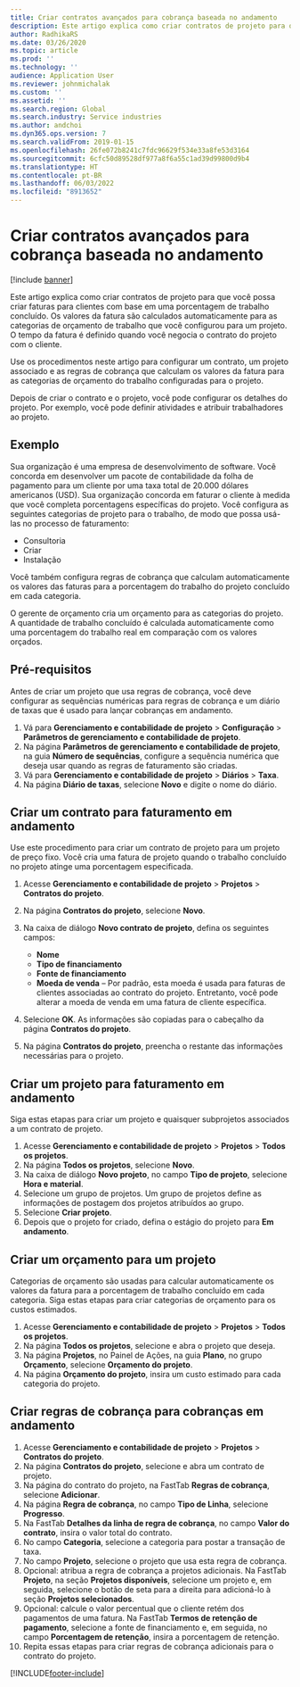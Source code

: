 ```yaml
---
title: Criar contratos avançados para cobrança baseada no andamento
description: Este artigo explica como criar contratos de projeto para que você possa gerar faturas para clientes com base em uma porcentagem de trabalho concluído.
author: RadhikaRS
ms.date: 03/26/2020
ms.topic: article
ms.prod: ''
ms.technology: ''
audience: Application User
ms.reviewer: johnmichalak
ms.custom: ''
ms.assetid: ''
ms.search.region: Global
ms.search.industry: Service industries
ms.author: andchoi
ms.dyn365.ops.version: 7
ms.search.validFrom: 2019-01-15
ms.openlocfilehash: 26fe072b8241c7fdc96629f534e33a8fe53d3164
ms.sourcegitcommit: 6cfc50d89528df977a8f6a55c1ad39d99800d9b4
ms.translationtype: HT
ms.contentlocale: pt-BR
ms.lasthandoff: 06/03/2022
ms.locfileid: "8913652"
---
```

# <a name="create-advanced-contracts-for-billing-based-on-progress"></a>Criar contratos avançados para cobrança baseada no andamento
[!include [banner](../includes/banner.md)]

Este artigo explica como criar contratos de projeto para que você possa criar faturas para clientes com base em uma porcentagem de trabalho concluído. Os valores da fatura são calculados automaticamente para as categorias de orçamento de trabalho que você configurou para um projeto. O tempo da fatura é definido quando você negocia o contrato do projeto com o cliente.

Use os procedimentos neste artigo para configurar um contrato, um projeto associado e as regras de cobrança que calculam os valores da fatura para as categorias de orçamento do trabalho configuradas para o projeto.

Depois de criar o contrato e o projeto, você pode configurar os detalhes do projeto. Por exemplo, você pode definir atividades e atribuir trabalhadores ao projeto.

## <a name="example"></a>Exemplo

Sua organização é uma empresa de desenvolvimento de software. Você concorda em desenvolver um pacote de contabilidade da folha de pagamento para um cliente por uma taxa total de 20.000 dólares americanos (USD). Sua organização concorda em faturar o cliente à medida que você completa porcentagens específicas do projeto. Você configura as seguintes categorias de projeto para o trabalho, de modo que possa usá-las no processo de faturamento:

- Consultoria
- Criar
- Instalação

Você também configura regras de cobrança que calculam automaticamente os valores das faturas para a porcentagem do trabalho do projeto concluído em cada categoria.

O gerente de orçamento cria um orçamento para as categorias do projeto. A quantidade de trabalho concluído é calculada automaticamente como uma porcentagem do trabalho real em comparação com os valores orçados.

## <a name="prerequisites"></a>Pré-requisitos

Antes de criar um projeto que usa regras de cobrança, você deve configurar as sequências numéricas para regras de cobrança e um diário de taxas que é usado para lançar cobranças em andamento.

1. Vá para **Gerenciamento e contabilidade de projeto** \> **Configuração** \> **Parâmetros de gerenciamento e contabilidade de projeto**.
2. Na página **Parâmetros de gerenciamento e contabilidade de projeto**, na guia **Número de sequências**, configure a sequência numérica que deseja usar quando as regras de faturamento são criadas.
3. Vá para **Gerenciamento e contabilidade de projeto** \> **Diários** \> **Taxa**.
4. Na página **Diário de taxas**, selecione **Novo** e digite o nome do diário.

## <a name="create-a-contract-for-progress-billings"></a>Criar um contrato para faturamento em andamento

Use este procedimento para criar um contrato de projeto para um projeto de preço fixo. Você cria uma fatura de projeto quando o trabalho concluído no projeto atinge uma porcentagem especificada.

1. Acesse **Gerenciamento e contabilidade de projeto** \> **Projetos** \> **Contratos do projeto**.
2. Na página **Contratos do projeto**, selecione **Novo**.
3. Na caixa de diálogo **Novo contrato de projeto**, defina os seguintes campos:

    - **Nome**
    - **Tipo de financiamento**
    - **Fonte de financiamento**
    - **Moeda de venda** – Por padrão, esta moeda é usada para faturas de clientes associadas ao contrato do projeto. Entretanto, você pode alterar a moeda de venda em uma fatura de cliente específica.

4. Selecione **OK**. As informações são copiadas para o cabeçalho da página **Contratos do projeto**.
5. Na página **Contratos do projeto**, preencha o restante das informações necessárias para o projeto.

## <a name="create-a-project-for-progress-billings"></a>Criar um projeto para faturamento em andamento

Siga estas etapas para criar um projeto e quaisquer subprojetos associados a um contrato de projeto.

1. Acesse **Gerenciamento e contabilidade de projeto** \> **Projetos** \> **Todos os projetos**.
2. Na página **Todos os projetos**, selecione **Novo**.
3. Na caixa de diálogo **Novo projeto**, no campo **Tipo de projeto**, selecione **Hora e material**.
4. Selecione um grupo de projetos. Um grupo de projetos define as informações de postagem dos projetos atribuídos ao grupo.
5. Selecione **Criar projeto**.
6. Depois que o projeto for criado, defina o estágio do projeto para **Em andamento**.

## <a name="create-a-budget-for-a-project"></a>Criar um orçamento para um projeto

Categorias de orçamento são usadas para calcular automaticamente os valores da fatura para a porcentagem de trabalho concluído em cada categoria. Siga estas etapas para criar categorias de orçamento para os custos estimados.

1. Acesse **Gerenciamento e contabilidade de projeto** \> **Projetos** \> **Todos os projetos**.
2. Na página **Todos os projetos**, selecione e abra o projeto que deseja.
3. Na página **Projetos**, no Painel de Ações, na guia **Plano**, no grupo **Orçamento**, selecione **Orçamento do projeto**.
4. Na página **Orçamento do projeto**, insira um custo estimado para cada categoria do projeto.

## <a name="create-billing-rules-for-progress-billings"></a>Criar regras de cobrança para cobranças em andamento

1. Acesse **Gerenciamento e contabilidade de projeto** \> **Projetos** \> **Contratos do projeto**.
2. Na página **Contratos do projeto**, selecione e abra um contrato de projeto.
3. Na página do contrato do projeto, na FastTab **Regras de cobrança**, selecione **Adicionar**.
4. Na página **Regra de cobrança**, no campo **Tipo de Linha**, selecione **Progresso**.
5. Na FastTab **Detalhes da linha de regra de cobrança**, no campo **Valor do contrato**, insira o valor total do contrato.
6. No campo **Categoria**, selecione a categoria para postar a transação de taxa.
7. No campo **Projeto**, selecione o projeto que usa esta regra de cobrança.
8. Opcional: atribua a regra de cobrança a projetos adicionais. Na FastTab **Projeto**, na seção **Projetos disponíveis**, selecione um projeto e, em seguida, selecione o botão de seta para a direita para adicioná-lo à seção **Projetos selecionados**.
9. Opcional: calcule o valor percentual que o cliente retém dos pagamentos de uma fatura. Na FastTab **Termos de retenção de pagamento**, selecione a fonte de financiamento e, em seguida, no campo **Porcentagem de retenção**, insira a porcentagem de retenção.
10. Repita essas etapas para criar regras de cobrança adicionais para o contrato do projeto.


[!INCLUDE[footer-include](../includes/footer-banner.md)]